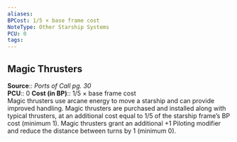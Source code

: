 ```yaml
---
aliases: 
BPCost: 1/5 × base frame cost
NoteType: Other Starship Systems
PCU: 0
tags: 
---
```


## Magic Thrusters

**Source**:: _Ports of Call pg. 30_  
**PCU**:: 0
**Cost (in BP)**:: 1/5 × base frame cost  
Magic thrusters use arcane energy to move a starship and can provide improved handling. Magic thrusters are purchased and installed along with typical thrusters, at an additional cost equal to 1/5 of the starship frame’s BP cost (minimum 1). Magic thrusters grant an additional +1 Piloting modifier and reduce the distance between turns by 1 (minimum 0).
